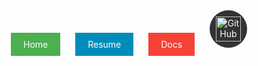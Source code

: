 <div style="text-align: center;">
    <a href="#home" style="margin: 0 10px; padding: 10px 20px; background-color: #4CAF50; color: white; text-decoration: none; display: inline-block;">Home</a>
    <a href="#resume" style="margin: 0 10px; padding: 10px 20px; background-color: #008CBA; color: white; text-decoration: none; display: inline-block;">Resume</a>
    <a href="#docs" style="margin: 0 10px; padding: 10px 20px; background-color: #f44336; color: white; text-decoration: none; display: inline-block;">Docs</a>
    <a href="https://github.com/yourusername" style="margin: 0 10px; padding: 10px; background-color: #333; color: white; text-decoration: none; display: inline-block; border-radius: 50%; overflow: hidden;">
        <img src="https://logos-world.net/wp-content/uploads/2020/11/GitHub-Symbol.png" alt="GitHub" style="width: 40px; height: 40px;">
    </a>
</div>
